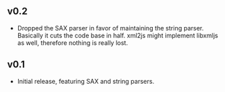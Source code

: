 ## v0.2
 * Dropped the SAX parser in favor of maintaining the string parser. Basically it cuts the code base in half. xml2js might implement libxmljs as well, therefore nothing is really lost.

## v0.1
 * Initial release, featuring SAX and string parsers.
